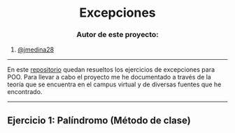 <h1 align="center">Excepciones</h1>

<h3 align="center">Autor de este proyecto:</h3>

1. [@jmedina28](https://github.com/jmedina28)
---
En este [repositorio](https://github.com/jmedina28/ExcepcionesPOO) quedan resueltos los ejercicios de excepciones para POO. Para llevar a cabo el proyecto me he documentado a través de la teoría que se encuentra en el campus virtual y de diversas fuentes que he encontrado.
***
## Ejercicio 1: Palíndromo (Método de clase)<a name="id1"></a>
